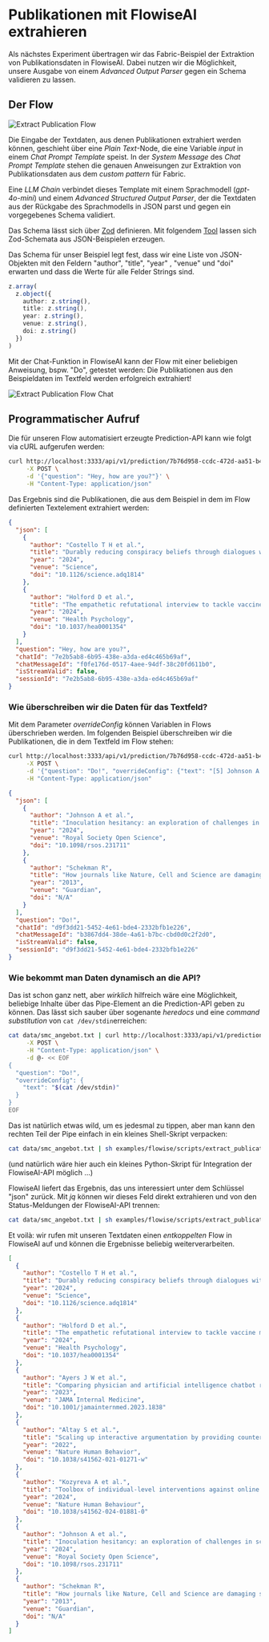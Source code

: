 # Publikationen mit FlowiseAI extrahieren

Als nächstes Experiment übertragen wir das Fabric-Beispiel der Extraktion von Publikationsdaten in FlowiseAI. Dabei nutzen wir die Möglichkeit, unsere Ausgabe von einem _Advanced Output Parser_ gegen ein Schema validieren zu lassen.

## Der Flow

![Extract Publication Flow](img/extract-publications-flow.png)

Die Eingabe der Textdaten, aus denen Publikationen extrahiert werden können, geschieht über eine _Plain Text_-Node, die eine Variable _input_ in einem _Chat Prompt Template_ speist. In der _System Message_ des _Chat Prompt Template_ stehen die genauen Anweisungen zur Extraktion von Publikationsdaten aus dem _custom pattern_ für Fabric.

Eine _LLM Chain_ verbindet dieses Template mit einem Sprachmodell (_gpt-4o-mini_) und einem _Advanced Structured Output Parser_, der die Textdaten aus der Rückgabe des Sprachmodells in JSON parst und gegen ein vorgegebenes Schema validiert.

Das Schema lässt sich über [Zod](https://zod.dev/) definieren. Mit folgendem [Tool](https://transform.tools/json-to-zod) lassen sich Zod-Schemata aus JSON-Beispielen erzeugen.

Das Schema für unser Beispiel legt fest, dass wir eine Liste von JSON-Objekten mit den Feldern "author", "title", "year" , "venue" und "doi" erwarten und dass die Werte für alle Felder Strings sind.

```TypeScript
z.array(
  z.object({
    author: z.string(),
    title: z.string(),
    year: z.string(),
    venue: z.string(),
    doi: z.string()
  })
)
```

Mit der Chat-Funktion in FlowiseAI kann der Flow mit einer beliebigen Anweisung, bspw. "Do", getestet werden: Die Publikationen aus den Beispieldaten im Textfeld werden erfolgreich extrahiert!

![Extract Publication Flow Chat](img/extract-publications-flow-chat.png)

## Programmatischer Aufruf

Die für unseren Flow automatisiert erzeugte Prediction-API kann wie folgt via cURL aufgerufen werden:

```bash
curl http://localhost:3333/api/v1/prediction/7b76d958-ccdc-472d-aa51-b4f0f8c7f651 \
     -X POST \
     -d '{"question": "Hey, how are you?"}' \
     -H "Content-Type: application/json"
```

Das Ergebnis sind die Publikationen, die aus dem Beispiel in dem im Flow definierten Textelement extrahiert werden:

```json
{
  "json": [
    {
      "author": "Costello T H et al.",
      "title": "Durably reducing conspiracy beliefs through dialogues with AI",
      "year": "2024",
      "venue": "Science",
      "doi": "10.1126/science.adq1814"
    },
    {
      "author": "Holford D et al.",
      "title": "The empathetic refutational interview to tackle vaccine misconceptions and improve vaccine acceptance",
      "year": "2024",
      "venue": "Health Psychology",
      "doi": "10.1037/hea0001354"
    }
  ],
  "question": "Hey, how are you?",
  "chatId": "7e2b5ab8-6b95-438e-a3da-ed4c465b69af",
  "chatMessageId": "f0fe176d-0517-4aee-94df-38c20fd611b0",
  "isStreamValid": false,
  "sessionId": "7e2b5ab8-6b95-438e-a3da-ed4c465b69af"
}

```

### Wie überschreiben wir die Daten für das Textfeld?

Mit dem Parameter _overrideConfig_ können Variablen in Flows überschrieben werden. Im folgenden Beispiel überschreiben wir die Publikationen, die in dem Textfeld im Flow stehen:

```bash
curl http://localhost:3333/api/v1/prediction/7b76d958-ccdc-472d-aa51-b4f0f8c7f651 \
     -X POST \
     -d '{"question": "Do!", "overrideConfig": {"text": "[5] Johnson A et al. (2024): Inoculation hesitancy: an exploration of challenges in scaling inoculation theory. Royal Society Open Science. DOI: 10.1098/rsos.231711. \n [6] Schekman R (2013): How journals like Nature, Cell and Science are damaging science. Guardian. Zeitungsartikel."}}' \
     -H "Content-Type: application/json"
```

```json
{
  "json": [
    {
      "author": "Johnson A et al.",
      "title": "Inoculation hesitancy: an exploration of challenges in scaling inoculation theory",
      "year": "2024",
      "venue": "Royal Society Open Science",
      "doi": "10.1098/rsos.231711"
    },
    {
      "author": "Schekman R",
      "title": "How journals like Nature, Cell and Science are damaging science",
      "year": "2013",
      "venue": "Guardian",
      "doi": "N/A"
    }
  ],
  "question": "Do!",
  "chatId": "d9f3dd21-5452-4e61-bde4-2332bfb1e226",
  "chatMessageId": "b3867dd4-38de-4a61-b7bc-cbd0d0c2f2d0",
  "isStreamValid": false,
  "sessionId": "d9f3dd21-5452-4e61-bde4-2332bfb1e226"
}
```

### Wie bekommt man Daten dynamisch an die API?

Das ist schon ganz nett, aber _wirklich_ hilfreich wäre eine Möglichkeit, beliebige Inhalte über das Pipe-Element an die Prediction-API geben zu können. Das lässt sich sauber über sogenante _heredocs_ und eine _command substitution_ von ```cat /dev/stdin```erreichen:

```bash
cat data/smc_angebot.txt | curl http://localhost:3333/api/v1/prediction/7b76d958-ccdc-472d-aa51-b4f0f8c7f651 \
     -X POST \
     -H "Content-Type: application/json" \
     -d @- << EOF
{
  "question": "Do!",
  "overrideConfig": {
    "text": "$(cat /dev/stdin)"
  }
}
EOF
```

Das ist natürlich etwas wild, um es jedesmal zu tippen, aber man kann den rechten Teil der Pipe einfach in ein kleines Shell-Skript verpacken:

```bash
cat data/smc_angebot.txt | sh examples/flowise/scripts/extract_publications.sh 
```

(und natürlich wäre hier auch ein kleines Python-Skript für Integration der FlowiseAI-API möglich …)

FlowiseAI liefert das Ergebnis, das uns interessiert unter dem Schlüssel "json" zurück. Mit _jq_ können wir dieses Feld direkt extrahieren und von den Status-Meldungen der FlowiseAI-API trennen:

```bash
cat data/smc_angebot.txt | sh examples/flowise/scripts/extract_publications.sh  | jq '.json'
```
Et voilà: wir rufen mit unseren Textdaten einen _entkoppelten_ Flow in FlowiseAI auf und können die Ergebnisse beliebig weiterverarbeiten.

```json
[
  {
    "author": "Costello T H et al.",
    "title": "Durably reducing conspiracy beliefs through dialogues with AI",
    "year": "2024",
    "venue": "Science",
    "doi": "10.1126/science.adq1814"
  },
  {
    "author": "Holford D et al.",
    "title": "The empathetic refutational interview to tackle vaccine misconceptions and improve vaccine acceptance",
    "year": "2024",
    "venue": "Health Psychology",
    "doi": "10.1037/hea0001354"
  },
  {
    "author": "Ayers J W et al.",
    "title": "Comparing physician and artificial intelligence chatbot responses to patient questions posted to a public social media forum",
    "year": "2023",
    "venue": "JAMA Internal Medicine",
    "doi": "10.1001/jamainternmed.2023.1838"
  },
  {
    "author": "Altay S et al.",
    "title": "Scaling up interactive argumentation by providing counterarguments with a chatbot",
    "year": "2022",
    "venue": "Nature Human Behavior",
    "doi": "10.1038/s41562-021-01271-w"
  },
  {
    "author": "Kozyreva A et al.",
    "title": "Toolbox of individual-level interventions against online misinformation",
    "year": "2024",
    "venue": "Nature Human Behaviour",
    "doi": "10.1038/s41562-024-01881-0"
  },
  {
    "author": "Johnson A et al.",
    "title": "Inoculation hesitancy: an exploration of challenges in scaling inoculation theory",
    "year": "2024",
    "venue": "Royal Society Open Science",
    "doi": "10.1098/rsos.231711"
  },
  {
    "author": "Schekman R",
    "title": "How journals like Nature, Cell and Science are damaging science",
    "year": "2013",
    "venue": "Guardian",
    "doi": "N/A"
  }
]
```